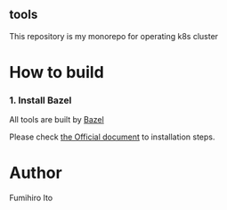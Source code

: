 tools
---

This repository is my monorepo for operating k8s cluster

# How to build

### 1. Install Bazel

All tools are built by [Bazel]()

Please check [the Official document](https://docs.bazel.build/versions/master/getting-started.html) to installation steps.

# Author

Fumihiro Ito